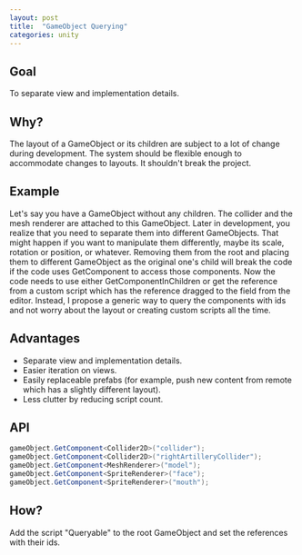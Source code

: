 ```yaml
---
layout: post
title:  "GameObject Querying"
categories: unity
---
```

## Goal
To separate view and implementation details.

## Why?
The layout of a GameObject or its children are subject to a lot of change during development. The system should be flexible enough to accommodate changes to layouts. It shouldn't break the project.

## Example
Let's say you have a GameObject without any children. The collider and the mesh renderer are attached to this GameObject. Later in development, you realize that you need to separate them into different GameObjects. That might happen if you want to manipulate them differently, maybe its scale, rotation or position, or whatever. Removing them from the root and placing them to different GameObject as the original one's child will break the code if the code uses GetComponent to access those components. Now the code needs to use either GetComponentInChildren or get the reference from a custom script which has the reference dragged to the field from the editor. Instead, I propose a generic way to query the components with ids and not worry about the layout or creating custom scripts all the time.

## Advantages
- Separate view and implementation details.
- Easier iteration on views.
- Easily replaceable prefabs (for example, push new content from remote which has a slightly different layout).
- Less clutter by reducing script count.

## API
```csharp
gameObject.GetComponent<Collider2D>("collider");
gameObject.GetComponent<Collider2D>("rightArtilleryCollider");
gameObject.GetComponent<MeshRenderer>("model");
gameObject.GetComponent<SpriteRenderer>("face");
gameObject.GetComponent<SpriteRenderer>("mouth");
```

## How?
Add the script "Queryable" to the root GameObject and set the references with their ids.
